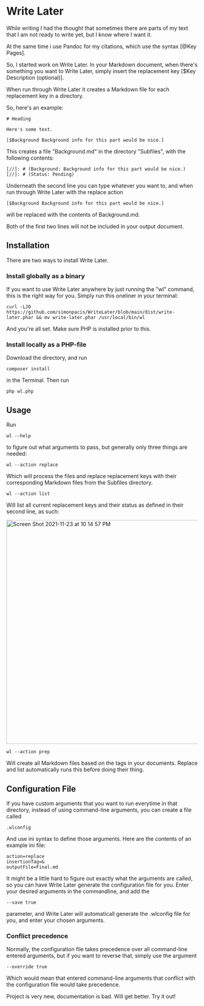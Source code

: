 # Write Later

While writing I had the thought that sometimes there are parts of my text that I am not ready to write yet, but I know where I want it.

At the same time i use Pandoc for my citations, which use the syntax [@Key Pages].

So, I started work on Write Later.
In your Markdown document, when there's something you want to Write Later, simply insert the replacement key [$Key Description (optional)].

When run through Write Later it creates a Markdown file for each replacement key in a directory.

So, here's an example:

```
# Heading

Here's some text.

[$Background Background info for this part would be nice.]

```

This creates a file "Background.md" in the directory "Subfiles", with the following contents:

```
[//]: # (Background: Background info for this part would be nice.)
[//]: # (Status: Pending)

```

Underneath the second line you can type whatever you want to, and when run through Write Later with the replace action 

```
[$Background Background info for this part would be nice.]
```

will be replaced with the contents of Background.md.

Both of the first two lines will not be included in your output document.

## Installation

There are two ways to install Write Later.

### Install globally as a binary
If you want to use Write Later anywhere by just running the "wl" command, this is the right way for you.
Simply run this oneliner in your terminal:

```
curl -LJO https://github.com/simonpacis/WriteLater/blob/main/dist/write-later.phar && mv write-later.phar /usr/local/bin/wl
```

And you're all set.
Make sure PHP is installed prior to this.

### Install locally as a PHP-file
Download the directory, and run
```
composer install
```
in the Terminal.
Then run
```
php wl.php
```

## Usage
Run
```
wl --help
```
to figure out what arguments to pass, but generally only three things are needed:

```
wl --action replace
```

Which will process the files and replace replacement keys with their corresponding Markdown files from the Subfiles directory.

```
wl --action list 
```

Will list all current replacement keys and their status as defined in their second line, as such:

<img width="588" alt="Screen Shot 2021-11-23 at 10 14 57 PM" src="https://user-images.githubusercontent.com/7118482/143184862-7e56fa80-aa39-4ce6-8975-8ea39296ca36.png">


```
wl --action prep
```

Will create all Markdown files based on the tags in your documents.
Replace and list automatically runs this before doing their thing.

## Configuration File
If you have custom arguments that you want to run everytime in that directory, instead of using command-line arguments, you can create a file called

```
.wlconfig
```

And use ini syntax to define those arguments.
Here are the contents of an example ini file:

```
action=replace
insertionTag=&
outputFile=Final.md
```

It might be a little hard to figure out exactly what the arguments are called, so you can have Write Later generate the configuration file for you.
Enter your desired arguments in the commandline, and add the 

```
--save true
```

parameter, and Write Later will automaticall generate the .wlconfig file for you, and enter your chosen arguments.

### Conflict precedence
Normally, the configuration file takes precedence over all command-line entered arguments, but if you want to reverse that, simply use the argument

```
--override true
```

Which would mean that entered command-line arguments that conflict with the configuration file would take precedence.

Project is very new, documentation is bad.
Will get better.
Try it out!
